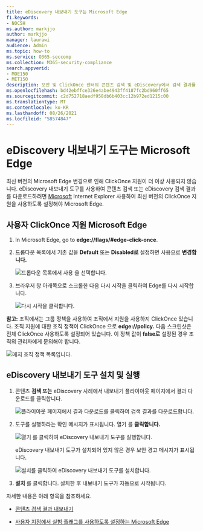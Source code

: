 ```yaml
---
title: eDiscovery 내보내기 도구는 Microsoft Edge
f1.keywords:
- NOCSH
ms.author: markjjo
author: markjjo
manager: laurawi
audience: Admin
ms.topic: how-to
ms.service: O365-seccomp
ms.collection: M365-security-compliance
search.appverid:
- MOE150
- MET150
description: 보안 및 ClickOnce 센터의 콘텐츠 검색 및 eDiscovery에서 검색 결과를 다운로드하려면 Microsoft Edge 최신 버전을 사용하도록 설정해야 합니다.
ms.openlocfilehash: bd42ebffce326e4abe4943ff4187fc2bd960ff65
ms.sourcegitcommit: c2d752718aedf958db6b403cc12b972ed1215c00
ms.translationtype: MT
ms.contentlocale: ko-KR
ms.lasthandoff: 08/26/2021
ms.locfileid: "58574847"
---
```

# <a name="use-the-ediscovery-export-tool-in-microsoft-edge"></a>eDiscovery 내보내기 도구는 Microsoft Edge

최신 버전의 Microsoft Edge 변경으로 인해 ClickOnce 지원이 더 이상 사용되지 않습니다. eDiscovery 내보내기 도구를 사용하여 콘텐츠 검색 또는 eDiscovery 검색 결과를 다운로드하려면 [Microsoft](https://support.microsoft.com/help/17621/internet-explorer-downloads) Internet Explorer 사용하여 최신 버전의 ClickOnce 지원을 사용하도록 설정해야 Microsoft Edge.

## <a name="enable-clickonce-support-in-microsoft-edge"></a>사용자 ClickOnce 지원 Microsoft Edge

1. In Microsoft Edge, go to **edge://flags/#edge-click-once**.

2. 드롭다운 목록에서 기존 값을 **Default** 또는 **Disabled로** 설정하면 사용으로 **변경합니다.**

   ![드롭다운 목록에서 사용 을 선택합니다.](../media/ClickOnceimage1.png)

3. 브라우저 창 아래쪽으로 스크롤한 다음  다시 시작을 클릭하여 Edge를 다시 시작합니다.

   ![다시 시작을 클릭합니다.](../media/ClickOnceimage2.png)

**참고:** 조직에서는 그룹 정책을 사용하여 조직에서 지원을 사용하지 ClickOnce 있습니다. 조직 지원에 대한 조직 정책이 ClickOnce 으로 **edge://policy.** 다음 스크린샷은 전체 ClickOnce 사용하도록 설정되어 있습니다. 이 정책 값이 **false로** 설정된 경우 조직의 관리자에게 문의해야 합니다.

![에지 조직 정책 목록입니다.](../media/ClickOnceimage3.png)

## <a name="install-and-run-the-ediscovery-export-tool"></a>eDiscovery 내보내기 도구 설치 및 실행

1. 콘텐츠 **검색 또는** eDiscovery 사례에서 내보내기 플라이아웃 페이지에서 결과 다운로드를 클릭합니다.

   ![플라이아웃 페이지에서 결과 다운로드를 클릭하여 검색 결과를 다운로드합니다.](../media/ClickOnceExport1.png)

2. 도구를 실행하라는 확인 메시지가 표시됩니다. 열기 를 **클릭합니다.**

   ![열기 를 클릭하여 eDiscovery 내보내기 도구를 실행합니다.](../media/ClickOnceimage4.png)

   eDiscovery 내보내기 도구가 설치되어 있지 않은 경우 보안 경고 메시지가 표시됩니다. 

   ![설치를 클릭하여 eDiscovery 내보내기 도구를 설치합니다.](../media/ClickOnceimage5.png)

3. **설치** 를 클릭합니다. 설치한 후 내보내기 도구가 자동으로 시작됩니다.

자세한 내용은 아래 항목을 참조하세요.

- [콘텐츠 검색 결과 내보내기](export-search-results.md)

- [사용자 지정에서 실험 플래그를 사용하도록 설정하는 Microsoft Edge](https://microsoftedgesupport.microsoft.com/hc/articles/360034075294-How-to-enable-experiment-flags-in-Microsoft-Edge-Insider-channels)
